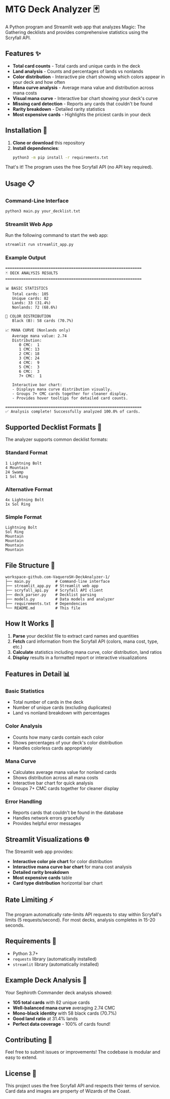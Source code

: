 # MTG Deck Analyzer 🃏

A Python program and Streamlit web app that analyzes Magic: The Gathering decklists and provides comprehensive statistics using the Scryfall API.

## Features ✨

- **Total card counts** - Total cards and unique cards in the deck
- **Land analysis** - Counts and percentages of lands vs nonlands
- **Color distribution** - Interactive pie chart showing which colors appear in your deck and how often
- **Mana curve analysis** - Average mana value and distribution across mana costs
- **Visual mana curve** - Interactive bar chart showing your deck's curve
- **Missing card detection** - Reports any cards that couldn't be found
- **Rarity breakdown** - Detailed rarity statistics
- **Most expensive cards** - Highlights the priciest cards in your deck

## Installation 🚀

1. **Clone or download** this repository
2. **Install dependencies**:
   ```bash
   python3 -m pip install -r requirements.txt
   ```

That's it! The program uses the free Scryfall API (no API key required).

## Usage 📋

### Command-Line Interface
```bash
python3 main.py your_decklist.txt
```

### Streamlit Web App
Run the following command to start the web app:
```bash
streamlit run streamlit_app.py
```

### Example Output

```
============================================================
🃏 DECK ANALYSIS RESULTS
============================================================

📊 BASIC STATISTICS
   Total cards: 105
   Unique cards: 82
   Lands: 33 (31.4%)
   Nonlands: 72 (68.6%)

🎨 COLOR DISTRIBUTION
   Black (B): 58 cards (70.7%)

📈 MANA CURVE (Nonlands only)
   Average mana value: 2.74
   Distribution:
      0 CMC:  1
      1 CMC: 13
      2 CMC: 18
      3 CMC: 24
      4 CMC:  9
      5 CMC:  3
      6 CMC:  3
      7+ CMC:  1

   Interactive bar chart:
   - Displays mana curve distribution visually.
   - Groups 7+ CMC cards together for cleaner display.
   - Provides hover tooltips for detailed card counts.

============================================================
✅ Analysis complete! Successfully analyzed 100.0% of cards.
```

## Supported Decklist Formats 📝

The analyzer supports common decklist formats:

### Standard Format
```
1 Lightning Bolt
4 Mountain  
24 Swamp
1 Sol Ring
```

### Alternative Format
```
4x Lightning Bolt
1x Sol Ring
```

### Simple Format
```
Lightning Bolt
Sol Ring
Mountain
Mountain
Mountain
Mountain
```

## File Structure 📁

```
workspace-github.com-VaqueroSH-DeckAnalyzer-1/
├── main.py           # Command-line interface
├── streamlit_app.py  # Streamlit web app
├── scryfall_api.py   # Scryfall API client
├── deck_parser.py    # Decklist parsing
├── models.py         # Data models and analyzer
├── requirements.txt  # Dependencies
└── README.md         # This file
```

## How It Works 🔧

1. **Parse** your decklist file to extract card names and quantities
2. **Fetch** card information from the Scryfall API (colors, mana cost, type, etc.)
3. **Calculate** statistics including mana curve, color distribution, land ratios
4. **Display** results in a formatted report or interactive visualizations

## Features in Detail 📊

### Basic Statistics
- Total number of cards in the deck
- Number of unique cards (excluding duplicates)
- Land vs nonland breakdown with percentages

### Color Analysis
- Counts how many cards contain each color
- Shows percentages of your deck's color distribution
- Handles colorless cards appropriately

### Mana Curve
- Calculates average mana value for nonland cards
- Shows distribution across all mana costs
- Interactive bar chart for quick analysis
- Groups 7+ CMC cards together for cleaner display

### Error Handling
- Reports cards that couldn't be found in the database
- Handles network errors gracefully
- Provides helpful error messages

## Streamlit Visualizations 🌐

The Streamlit web app provides:
- **Interactive color pie chart** for color distribution
- **Interactive mana curve bar chart** for mana cost analysis
- **Detailed rarity breakdown**
- **Most expensive cards** table
- **Card type distribution** horizontal bar chart

## Rate Limiting ⚡

The program automatically rate-limits API requests to stay within Scryfall's limits (5 requests/second). For most decks, analysis completes in 15-20 seconds.

## Requirements 🐍

- Python 3.7+
- `requests` library (automatically installed)
- `streamlit` library (automatically installed)

## Example Deck Analysis 🎯

Your Sephiroth Commander deck analysis showed:
- **105 total cards** with 82 unique cards
- **Well-balanced mana curve** averaging 2.74 CMC
- **Mono-black identity** with 58 black cards (70.7%)
- **Good land ratio** at 31.4% lands
- **Perfect data coverage** - 100% of cards found!

## Contributing 🤝

Feel free to submit issues or improvements! The codebase is modular and easy to extend.

## License 📄

This project uses the free Scryfall API and respects their terms of service. Card data and images are property of Wizards of the Coast.
